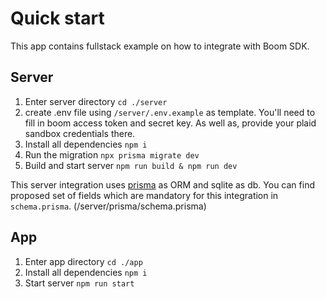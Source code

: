 # Quick start

This app contains fullstack example on how to integrate with Boom SDK.

## Server

1. Enter server directory
   `cd ./server`
2. create .env file using `/server/.env.example` as template. You'll need to fill in boom access token and secret key. As well as, provide your plaid sandbox credentials there.
3. Install all dependencies `npm i`
4. Run the migration `npx prisma migrate dev`
5. Build and start server `npm run build & npm run dev`

This server integration uses [prisma](https://www.prisma.io/) as ORM and sqlite as db. You can find proposed set of fields which are mandatory for this integration in `schema.prisma`. (/server/prisma/schema.prisma)

## App

1. Enter app directory
   `cd ./app`
2. Install all dependencies `npm i`
3. Start server `npm run start`
